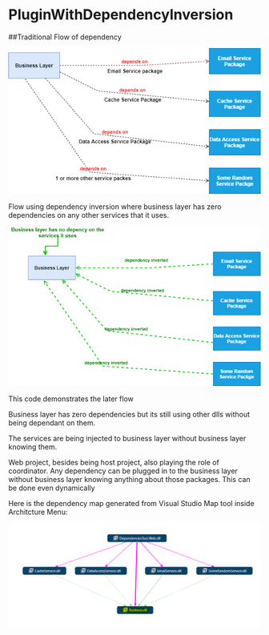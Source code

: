 # PluginWithDependencyInversion



##Traditional Flow of dependency

![TraditionalDependencyFlow](https://github.com/AdilAta/PluginWithDependencyInversion/blob/main/Images/TraditionalDependencyFlow.drawio.png)


Flow using dependency inversion where business layer has zero dependencies on any other services that it uses.

![PluginWithDependencyInversion](https://github.com/AdilAta/PluginWithDependencyInversion/blob/main/Images/PluginWithDependencyInversion.drawio.png)

This code demonstrates the later flow

Business layer has zero dependencies but its still using other dlls without being dependant on them.

The services are being injected to business layer without business layer knowing them.

Web project, besides being host project, also playing the role of coordinator. Any dependency can be plugged in to the business layer without business layer knowing anything about those packages. This can be done even dynamically


Here is the dependency map generated from Visual Studio Map tool inside Architcture Menu:

![DependencyMapGeneratedFromVisualStudio](https://github.com/AdilAta/PluginWithDependencyInversion/blob/main/Images/MapGeneratedFromVisualStudio.PNG)


